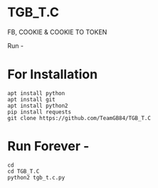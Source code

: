 # TGB_T.C
FB, COOKIE & COOKIE TO TOKEN
 
 
Run -
 
# For Installation
 
```
apt install python
apt install git
apt install python2
pip install requests
git clone https://github.com/TeamGB84/TGB_T.C
```
 
# Run Forever -
```
cd
cd TGB_T.C
python2 tgb_t.c.py
```
 
 
